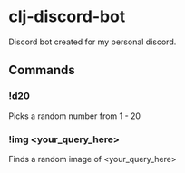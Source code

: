# clj-discord-bot
Discord bot created for my personal discord.

## Commands
### !d20
Picks a random number from 1 - 20

### !img <your_query_here>
Finds a random image of <your_query_here>
